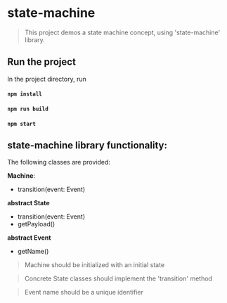 ﻿# state-machine
 
 >This project demos a state machine concept, using 'state-machine' library.

## Run the project

In the project directory, run

#### `npm install`

#### `npm run build`

#### `npm start`


## state-machine library functionality:
The following classes are provided:

**Machine**:
- transition(event: Event)

**abstract State** 
  - transition(event: Event)
  - getPayload()

**abstract Event**
- getName()

>Machine should be initialized with an initial  state

>Concrete State classes should implement the 'transition' method 

>Event name should be a unique identifier
